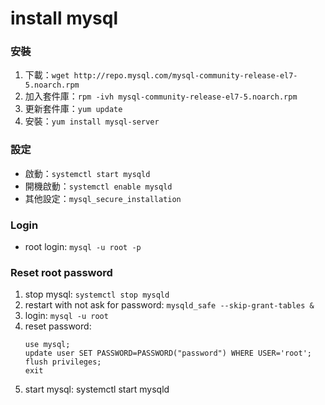 # install mysql


### 安裝
1. 下載：`wget http://repo.mysql.com/mysql-community-release-el7-5.noarch.rpm`
2. 加入套件庫：`rpm -ivh mysql-community-release-el7-5.noarch.rpm`
3. 更新套件庫：`yum update`
4. 安裝：`yum install mysql-server`


### 設定
* 啟動：`systemctl start mysqld`
* 開機啟動：`systemctl enable mysqld`
* 其他設定：`mysql_secure_installation`


### Login
* root login: `mysql -u root -p`


### Reset root password
1. stop mysql: `systemctl stop mysqld`
2. restart with not ask for password: `mysqld_safe --skip-grant-tables &`
3. login: `mysql -u root`
4. reset password:
   ```
   use mysql;  
   update user SET PASSWORD=PASSWORD("password") WHERE USER='root';  
   flush privileges;  
   exit  
   ```
5. start mysql: systemctl start mysqld
